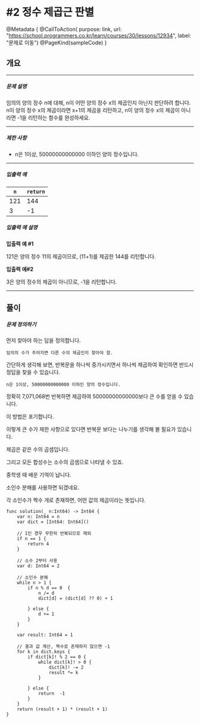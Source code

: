 # #2 정수 제곱근 판별

@Metadata {
    @CallToAction(
        purpose: link,
        url: "https://school.programmers.co.kr/learn/courses/30/lessons/12934",
        label: "문제로 이동")
    @PageKind(sampleCode)
}

## 개요
---
##### 문제 설명

임의의 양의 정수 n에 대해, n이 어떤 양의 정수 x의 제곱인지 아닌지 판단하려 합니다.
n이 양의 정수 x의 제곱이라면 x+1의 제곱을 리턴하고, n이 양의 정수 x의 제곱이 아니라면 -1을 리턴하는 함수를 완성하세요.

---
##### 제한 사항

* n은 1이상, 50000000000000 이하인 양의 정수입니다.

---
##### 입출력 예

| `n` | `return` |
| -- | -- |
| 121 | 144 |
| 3 | -1 |
    
##### 입출력 예 설명

**입출력 예 #1**

121은 양의 정수 11의 제곱이므로, (11+1)를 제곱한 144를 리턴합니다.

**입출력 예#2**

3은 양의 정수의 제곱이 아니므로, -1을 리턴합니다.

---

## 풀이

##### 문제 정의하기

먼저 찾아야 하는 답을 정의합니다. 

    임의의 수가 주어지면 다른 수의 제곱인지 찾아야 함.

간단하게 생각해 보면, 반복문을 하나씩 증가시키면서 하나씩 제곱하여 확인하면 반드시 정답을 찾을 수 있습니다.
        
    n은 1이상, 50000000000000 이하인 양의 정수입니다.

정확히 7,071,068번 반복하면 제곱하여 50000000000000보다 큰 수를 얻을 수 있습니다.

이 방법은 포기합니다.

이렇게 큰 수가 제한 사항으로 있다면 반복문 보다는 나누기를 생각해 볼 필요가 있습니다.

제곱은 같은 수의 곱셈입니다.

그리고 모든 합성수는 소수의 곱셈으로 나타낼 수 있죠.

중학생 때 배운 기억이 납니다.

소인수 분해를 사용하면 되겠네요.

각 소인수가 짝수 개로 존재하면, 어떤 값의 제곱이라는 뜻입니다.

```
func solution(_ n:Int64) -> Int64 {
    var n: Int64 = n
    var dict = [Int64: Int64]()

    // 1인 경우 무한히 반복되므로 제외
    if n == 1 {
        return 4
    }
    
    // 소수 2부터 사용
    var d: Int64 = 2
    
    // 소인수 분해
    while n > 1 {
        if n % d == 0  {
            n /= d
            dict[d] = (dict[d] ?? 0) + 1
        
        } else {
            d += 1
        }
    }

    var result: Int64 = 1

    // 결과 값 계산, 짝수로 존재하지 않으면 -1
    for k in dict.keys {
        if dict[k]! % 2 == 0 {
            while dict[k]! > 0 {
                dict[k]! -= 2
                result *= k
            }

        } else {
            return  -1
        }
    }
    return (result + 1) * (result + 1)
}
```
